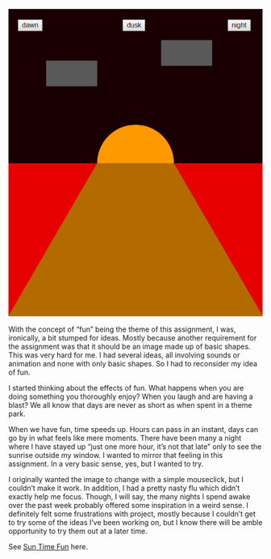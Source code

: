 ![](sun.png)

With the concept of “fun” being the theme of this assignment, I was, ironically, a bit stumped for ideas. Mostly because another requirement for the assignment was that it should be an image made up of basic shapes. This was very hard for me. I had several ideas, all involving sounds or animation and none with only basic shapes. So I had to reconsider my idea of fun. 

I started thinking about the effects of fun. What happens when you are doing something you thoroughly enjoy? When you laugh and are having a blast? We all know that days are never as short as when spent in a theme park. 

When we have fun, time speeds up. Hours can pass in an instant, days can go by in what feels like mere moments. There have been many a night where I have stayed up “just one more hour, it’s not that late” only to see the sunrise outside my window. I wanted to mirror that feeling in this assignment. In a very basic sense, yes, but I wanted to try. 

I originally wanted the image to change with a simple mouseclick, but I couldn’t make it work. In addition, I had a pretty nasty flu which didn’t exactly help me focus. Though, I will say, the many nights I spend awake over the past week probably offered some inspiration in a weird sense. I definitely felt some frustrations with project, mostly because I couldn’t get to try some of the ideas I’ve been working on, but I know there will be amble opportunity to try them out at a later time. 


See [Sun Time Fun](https://cdn.rawgit.com/AnnesFlashBack/Mini-Exercises/f45398b3/MiniEx-02/ex-02/index.html) here.
